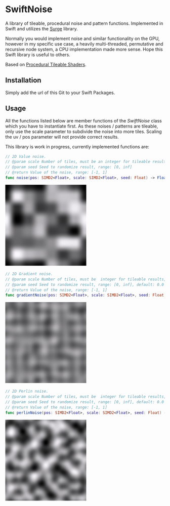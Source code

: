 # SwiftNoise

A library of tileable, procedural noise and pattern functions. Implemented in Swift and utilizes the [Surge](https://github.com/Jounce/Surge) library.

Normally you would implement noise and similar functionality on the GPU, however in my specific use case, a heavily multi-threaded, permutative and recursive node system, a CPU implementation made more sense. Hope this Swift library is useful to others.

Based on [Procedural Tileable Shaders](https://github.com/tuxalin/procedural-tileable-shaders).

## Installation

Simply add the url of this Git to your Swift Packages.

## Usage

All the functions listed below are member functions of the *SwiftNoise* class which you have to instantiate first. As these noises / patterns are tileable, only use the scale parameter to subdivide the noise into more tiles. Scaling the uv / pos parameter will not provide correct results.

This library is work in progress, currently implemented functions are:

```swift
// 2D Value noise.
// @param scale Number of tiles, must be an integer for tileable results, range: [2, inf]
// @param seed Seed to randomize result, range: [0, inf]
// @return Value of the noise, range: [-1, 1]
func noise(pos: SIMD2<Float>, scale: SIMD2<Float>, seed: Float) -> Float
```

!["Perlin2D"](Images/Value2D.png)


```swift
// 2D Gradient noise.
// @param scale Number of tiles, must be  integer for tileable results, range: [2, inf]
// @param seed Seed to randomize result, range: [0, inf], default: 0.0
// @return Value of the noise, range: [-1, 1]
func gradientNoise(pos: SIMD2<Float>, scale: SIMD2<Float>, seed: Float) -> Float
```

!["Perlin2D"](Images/Gradient2D.png)


```swift
// 2D Perlin noise.
// @param scale Number of tiles, must be  integer for tileable results, range: [2, inf]
// @param seed Seed to randomize result, range: [0, inf], default: 0.0
// @return Value of the noise, range: [-1, 1]
func perlinNoise(pos: SIMD2<Float>, scale: SIMD2<Float>, seed: Float) -> Float
```

!["Perlin2D"](Images/Perlin2D.png)

